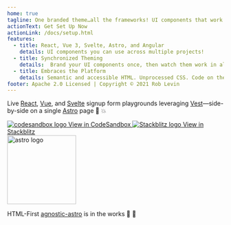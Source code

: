 ```yaml
---
home: true
tagline: One branded theme…all the frameworks! UI components that work in React, Vue 3, and Svelte!
actionText: Get Set Up Now
actionLink: /docs/setup.html
features:
  - title: React, Vue 3, Svelte, Astro, and Angular
    details: UI components you can use across multiple projects!
  - title: Synchronized Theming
    details:  Brand your UI components once, then watch them work in all your projects!
  - title: Embraces the Platform
    details: Semantic and accessible HTML. Unprocessed CSS. Code on the platform and towards upcoming web standards.
footer: Apache 2.0 Licensed | Copyright © 2021 Rob Levin
---
```


<div class="flex justify-center mbs64 mbe32">
  <p class="is16">Live <a href="https://reactjs.org/" target="_blank">React</a>, <a href="https://vuejs.org/" target="_blank">Vue</a>, and <a href="https://svelte.dev/" target="_blank">Svelte</a> signup form playgrounds leveraging <a href="https://vestjs.dev/" target="_blank">Vest</a>—side-by-side on a single <a href="https://astro.build/" target="_blank">Astro</a> page 🚀 💥</p>
</div>
<div class="playgrounds flex justify-center mbe48">
  <a class="btn btn-rounded" style="background-color: var(--agnostic-dark); color: var(--agnostic-light)" href="https://codesandbox.io/s/github/AgnosticUI/agnosticui/tree/master/playgrounds/SignupForm?file=/README.md" target="_blank">
    <img src="/images/codesandbox.svg" alt="codesandbox logo" class="mie8"> View in CodeSandbox
  </a>
  <a class="btn btn-rounded" style="background-color: var(--agnostic-primary); color: var(--agnostic-light)" href="https://stackblitz.com/github/AgnosticUI/agnosticui/tree/master/playgrounds/SignupForm?file=/README.md" target="_blank">
    <img src="/images/stackblitz.svg" alt="Stackblitz logo" class="mie4"> View in Stackblitz
  </a>
</div>
<div class="flex flex-column items-center mbe32">
  <a href="https://astro.build/" class="text-centered" target="_blank"><img style="width: 10rem;" src="/images/astro-logo-light.svg" alt="astro logo"></a>
  <p class="m0">HTML-First <a href="https://github.com/AgnosticUI/agnosticui/tree/master/agnostic-astro">agnostic-astro</a> is in the works 👀 🚀</p>
</div>
<Frameworks />

<script>
import Frameworks from './components/Frameworks.vue'

export default {
  components: { Frameworks }
}
</script>

